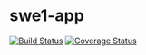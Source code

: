 # swe1-app
[![Build Status](https://app.travis-ci.com/jacintogomez/swe1-app.svg?branch=main)](https://app.travis-ci.com/jacintogomez/swe1-app)
[![Coverage Status](https://coveralls.io/repos/github/jacintogomez/swe1-app/badge.svg?branch=main)](https://coveralls.io/github/jacintogomez/swe1-app?branch=main)
